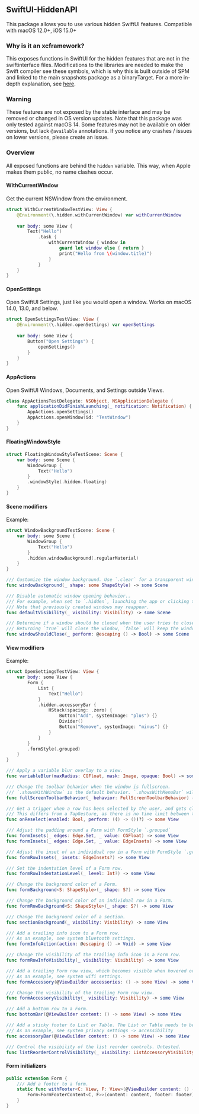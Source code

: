 ## SwiftUI-HiddenAPI

This package allows you to use various hidden SwiftUI features.
Compatible with macOS 12.0+, iOS 15.0+

### Why is it an xcframework?
This exposes functions in SwiftUI for the hidden features that are not in the swiftinterface files.
Modifications to the libraries are needed to make the Swift compiler see these symbols, which is why this is built outside of SPM and linked to the main snapshots package as a binaryTarget.
For a more in-depth explanation, see [here](https://github.com/EmergeTools/SnapshotPreviews-iOS/tree/main/PreviewsSupport).

### Warning
These features are not exposed by the stable interface and may be removed or changed in OS version updates.
Note that this package was only tested against macOS 14. Some features may not be available on older versions, but lack `@available` annotations. If you notice any crashes / issues on lower versions, please create an issue.

### Overview
All exposed functions are behind the `hidden` variable. This way, when Apple makes them public, no name clashes occur.


#### WithCurrentWindow
Get the current NSWindow from the environment.

```swift
struct WithCurrentWindowTestView: View {
    @Environment(\.hidden.withCurrentWindow) var withCurrentWindow
    
    var body: some View {
        Text("Hello")
            .task {
                withCurrentWindow { window in
                    guard let window else { return }
                    print("Hello from \(window.title)")
                }
            }
    }
}
```

#### OpenSettings
Open SwiftUI Settings, just like you would open a window.
Works on macOS 14.0, 13.0, and below.

```swift
struct OpenSettingsTestView: View {
    @Environment(\.hidden.openSettings) var openSettings
    
    var body: some View {
        Button("Open Settings") {
            openSettings()
        }
    }
}
```

#### AppActions
Open SwiftUI Windows, Documents, and Settings outside Views.

```swift
class AppActionsTestDelegate: NSObject, NSApplicationDelegate {
    func applicationDidFinishLaunching(_ notification: Notification) {
        AppActions.openSettings()
        AppActions.openWindow(id: "TestWindow")
    }
}
```

#### FloatingWindowStyle
```swift
struct FloatingWindowStyleTestScene: Scene {
    var body: some Scene {
        WindowGroup {
            Text("Hello")
        }
        .windowStyle(.hidden.floating)
    }
}
```

#### Scene modifiers
Example:
```swift
struct WindowBackgroundTestScene: Scene {
    var body: some Scene {
        WindowGroup {
            Text("Hello")
        }
        .hidden.windowBackground(.regularMaterial)
    }
}
```

```swift
/// Customize the window background. Use `.clear` for a transparent window, use `.*Material` for a blurred background
func windowBackground(_ shape: some ShapeStyle) -> some Scene
```

```swift
/// Disable automatic window opening behavior..
/// For example, when set to `.hidden`, launching the app or clicking the app icon won't create a new window of that scene.
/// Note that previously created windows may reappear.
func defaultVisibility(_ visibility: Visibility) -> some Scene
```

```swift
/// Determine if a window should be closed when the user tries to close the window.
/// Returning `true` will close the window, `false` will keep the window open.
func windowShouldClose(_ perform: @escaping () -> Bool) -> some Scene
```

#### View modifiers
Example:
```swift
struct OpenSettingsTestView: View {
    var body: some View {
        Form {
            List {
                Text("Hello")
            }
            .hidden.accessoryBar {
                HStack(spacing: .zero) {
                    Button("Add", systemImage: "plus") {}
                    Divider()
                    Button("Remove", systemImage: "minus") {}
                }
            }
        }
        .formStyle(.grouped)
    }
}

```

```swift
/// Apply a variable blur overlay to a view.
func variableBlur(maxRadius: CGFloat, mask: Image, opaque: Bool) -> some View
```

```swift
/// Change the toolbar behavior when the window is fullscreen.
/// `.showsWithWindow` is the default behavior. `.showsWithMenuBar` will hide the toolbar when fullscreen.
func fullScreenToolbarBehavior(_ behavior: FullScreenToolbarBehavior) -> some View
```

```swift
/// Get a trigger when a row has been selected by the user, and gets clicked again.
/// This differs from a TapGesture, as there is no time limit between the clicks.
func onReselect(enabled: Bool, perform: (() -> ())?) -> some View
```

```swift
/// Adjust the padding around a Form with FormStyle `.grouped`
func formInsets(_ edges: Edge.Set, _ value: CGFloat) -> some View
func formInsets(_ edges: Edge.Set, _ value: EdgeInsets) -> some View
```

```swift
/// Adjust the inset of an individual row in a Form with FormStyle `.grouped`
func formRowInsets(_ insets: EdgeInsets?) -> some View
```

```swift
/// Set the indentation level of a Form row.
func formRowIndentationLevel(_ level: Int?) -> some View
```

```swift
/// Change the background color of a Form.
func formBackground<S: ShapeStyle>(_ shape: S?) -> some View
```

```swift
/// Change the background color of an individual row in a Form.
func formRowBackground<S: ShapeStyle>(_ shape: S?) -> some View
```

```swift
/// Change the background color of a section.
func sectionBackground(_ visibility: Visibility) -> some View
```

```swift
/// Add a trailing info icon to a Form row.
/// As an example, see system bluetooth settings.
func formInfoAction(action: @escaping () -> Void) -> some View
```

```swift
/// Change the visibility of the trailing info icon in a Form row.
func formRowInfoVisibility(_ visibility: Visibility) -> some View
```

```swift
/// Add a trailing Form row view, which becomes visible when hovered over the row.
/// As an example, see system wifi settings.
func formAccessory(@ViewBuilder accessories: () -> some View) -> some View
```

```swift
/// Change the visibility of the trailing Form row view.
func formAccessoryVisibility(_ visibility: Visibility) -> some View
```

```swift
/// Add a bottom row to a Form.
func bottomBar(@ViewBuilder content: () -> some View) -> some View
```

```swift
/// Add a sticky footer to List or Table. The List or Table needs to be wrapped in a Form with style `grouped`.
/// As an example, see system privacy settings -> accessibility
func accessoryBar(@ViewBuilder content: () -> some View) -> some View
```

```swift
/// Control the visibility of the list reorder controls. Untested.
func listReorderControlVisibility(_ visibility: ListAccessoryVisibility) -> some View
```

#### Form initializers

```swift
public extension Form {
    /// Add a footer to a form.
    static func withFooter<C: View, F: View>(@ViewBuilder content: () -> C, @ViewBuilder footer: () -> F) -> some View {
        Form<FormFooterContent<C, F>>(content: content, footer: footer)
    }
}
```
